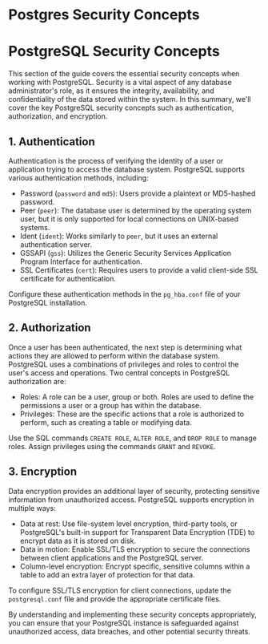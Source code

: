 # Postgres Security Concepts

# PostgreSQL Security Concepts

This section of the guide covers the essential security concepts when working with PostgreSQL. Security is a vital aspect of any database administrator's role, as it ensures the integrity, availability, and confidentiality of the data stored within the system. In this summary, we'll cover the key PostgreSQL security concepts such as authentication, authorization, and encryption.

## 1. Authentication

Authentication is the process of verifying the identity of a user or application trying to access the database system. PostgreSQL supports various authentication methods, including:

  - Password (`password` and `md5`): Users provide a plaintext or MD5-hashed password.
  - Peer (`peer`): The database user is determined by the operating system user, but it is only supported for local connections on UNIX-based systems.
  - Ident (`ident`): Works similarly to `peer`, but it uses an external authentication server.
  - GSSAPI (`gss`): Utilizes the Generic Security Services Application Program Interface for authentication.
  - SSL Certificates (`cert`): Requires users to provide a valid client-side SSL certificate for authentication.
  
  Configure these authentication methods in the `pg_hba.conf` file of your PostgreSQL installation.

## 2. Authorization

Once a user has been authenticated, the next step is determining what actions they are allowed to perform within the database system. PostgreSQL uses a combinations of privileges and roles to control the user's access and operations. Two central concepts in PostgreSQL authorization are:

  - Roles: A role can be a user, group or both. Roles are used to define the permissions a user or a group has within the database.
  - Privileges: These are the specific actions that a role is authorized to perform, such as creating a table or modifying data.

Use the SQL commands `CREATE ROLE`, `ALTER ROLE`, and `DROP ROLE` to manage roles. Assign privileges using the commands `GRANT` and `REVOKE`.

## 3. Encryption

Data encryption provides an additional layer of security, protecting sensitive information from unauthorized access. PostgreSQL supports encryption in multiple ways:

  - Data at rest: Use file-system level encryption, third-party tools, or PostgreSQL's built-in support for Transparent Data Encryption (TDE) to encrypt data as it is stored on disk.
  - Data in motion: Enable SSL/TLS encryption to secure the connections between client applications and the PostgreSQL server.
  - Column-level encryption: Encrypt specific, sensitive columns within a table to add an extra layer of protection for that data.

To configure SSL/TLS encryption for client connections, update the `postgresql.conf` file and provide the appropriate certificate files.

By understanding and implementing these security concepts appropriately, you can ensure that your PostgreSQL instance is safeguarded against unauthorized access, data breaches, and other potential security threats.